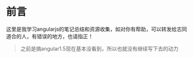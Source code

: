 # 前言
这里是我学习angularjs的笔记总结和资源收集，如对你有帮助，可以转发给志同道合的人，有错误的地方，也请指正！

> 之前是搞angular1.5现在基本没看到，所以也就没有继续写下去的动力